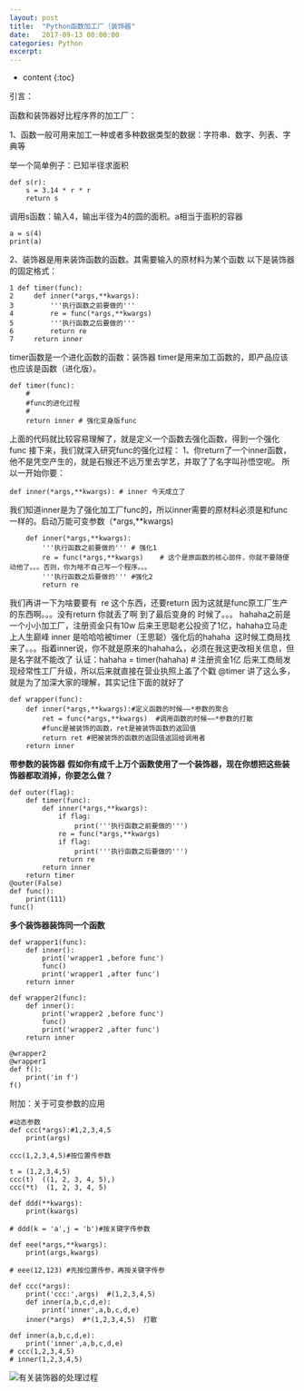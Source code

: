 ```yaml
---
layout: post
title:  "Python函数加工厂（装饰器"
date:   2017-09-13 00:00:00
categories: Python
excerpt: 
---
```


* content
{:toc}

引言：

函数和装饰器好比程序界的加工厂：

1、函数一般可用来加工一种或者多种数据类型的数据：字符串、数字、列表、字典等

举一个简单例子：已知半径求面积
~~~
def s(r):
    s = 3.14 * r * r
    return s
~~~
调用s函数：输入4，输出半径为4的圆的面积。a相当于面积的容器
~~~
a = s(4)
print(a)
~~~
2、装饰器是用来装饰函数的函数。其需要输入的原材料为某个函数
以下是装饰器的固定格式：
~~~
1 def timer(func):
2     def inner(*args,**kwargs):
3         '''执行函数之前要做的'''
4         re = func(*args,**kwargs)
5         '''执行函数之后要做的'''
6         return re
7     return inner
~~~
timer函数是一个进化函数的函数：装饰器
timer是用来加工函数的，即产品应该也应该是函数（进化版）。
~~~
def timer(func):
    #
    #func的进化过程
    #
    return inner # 强化变身版func
~~~

上面的代码就比较容易理解了，就是定义一个函数去强化函数，得到一个强化func
接下来，我们就深入研究func的强化过程：
1、你return了一个inner函数，他不是凭空产生的，就是石猴还不远万里去学艺，并取了了名字叫孙悟空呢。
所以一开始你要：
~~~
def inner(*args,**kwargs): # inner 今天成立了
~~~
我们知道inner是为了强化加工厂func的，所以inner需要的原材料必须是和func一样的。启动万能可变参数（*args,**kwargs)
~~~
    def inner(*args,**kwargs):
        '''执行函数之前要做的''' # 强化1
        re = func(*args,**kwargs)    # 这个是原函数的核心部件，你就不要随便动他了。。。否则，你为啥不自己写一个程序。。。
        '''执行函数之后要做的''' #强化2
        return re
~~~
我们再讲一下为啥要要有  re 这个东西，还要return
因为这就是func原工厂生产的东西啊。。。没有return 你就丢了啊
到了最后变身的 时候了。。。
hahaha之前是一个小小加工厂，注册资金只有10w
后来王思聪老公投资了1亿，hahaha立马走上人生巅峰
inner 是哈哈哈被timer（王思聪）强化后的hahaha 
这时候工商局找来了。。。指着inner说，你不就是原来的hahaha么，必须在我这更改相关信息，但是名字就不能改了
认证：hahaha = timer(hahaha) # 注册资金1亿
后来工商局发现经常性工厂升级，所以后来就直接在营业执照上盖了个戳
@timer
讲了这么多，就是为了加深大家的理解，其实记住下面的就好了
~~~
def wrapper(func):
    def inner(*args,**kwargs):#定义函数的时候——*参数的聚合
        ret = func(*args,**kwargs)  #调用函数的时候——*参数的打散
        #func是被装饰的函数，ret是被装饰函数的返回值
        return ret #把被装饰的函数的返回值返回给调用者
    return inner
~~~

**带参数的装饰器**
**假如你有成千上万个函数使用了一个装饰器，现在你想把这些装饰器都取消掉，你要怎么做？**
~~~
def outer(flag):
    def timer(func):
        def inner(*args,**kwargs):
            if flag:
                print('''执行函数之前要做的''')
            re = func(*args,**kwargs)
            if flag:
                print('''执行函数之后要做的''')
            return re
        return inner
    return timer
@outer(False)
def func():
    print(111)
func()
~~~
**多个装饰器装饰同一个函数**
~~~
def wrapper1(func):
    def inner():
        print('wrapper1 ,before func')
        func()
        print('wrapper1 ,after func')
    return inner

def wrapper2(func):
    def inner():
        print('wrapper2 ,before func')
        func()
        print('wrapper2 ,after func')
    return inner

@wrapper2
@wrapper1
def f():
    print('in f')
f()
~~~

附加：关于可变参数的应用
~~~
#动态参数
def ccc(*args):#1,2,3,4,5
    print(args)

ccc(1,2,3,4,5)#按位置传参数

t = (1,2,3,4,5)
ccc(t)  ((1, 2, 3, 4, 5),)
ccc(*t)  (1, 2, 3, 4, 5)

def ddd(**kwargs):
    print(kwargs)

# ddd(k = 'a',j = 'b')#按关键字传参数

def eee(*args,**kwargs):
    print(args,kwargs)

# eee(12,123) #先按位置传参，再按关键字传参

def ccc(*args):
    print('ccc:',args)  #(1,2,3,4,5)
    def inner(a,b,c,d,e):
        print('inner',a,b,c,d,e)
    inner(*args)  #*(1,2,3,4,5)  打散

def inner(a,b,c,d,e):
    print('inner',a,b,c,d,e)
# ccc(1,2,3,4,5)
# inner(1,2,3,4,5)
~~~

![有关装饰器的处理过程](http://upload-images.jianshu.io/upload_images/2887744-d5130e70bb009221.png?imageMogr2/auto-orient/strip%7CimageView2/2/w/800)